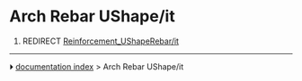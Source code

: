 # Arch Rebar UShape/it
1.  REDIRECT [Reinforcement_UShapeRebar/it](Reinforcement_UShapeRebar/it.md)



---
⏵ [documentation index](../README.md) > Arch Rebar UShape/it
